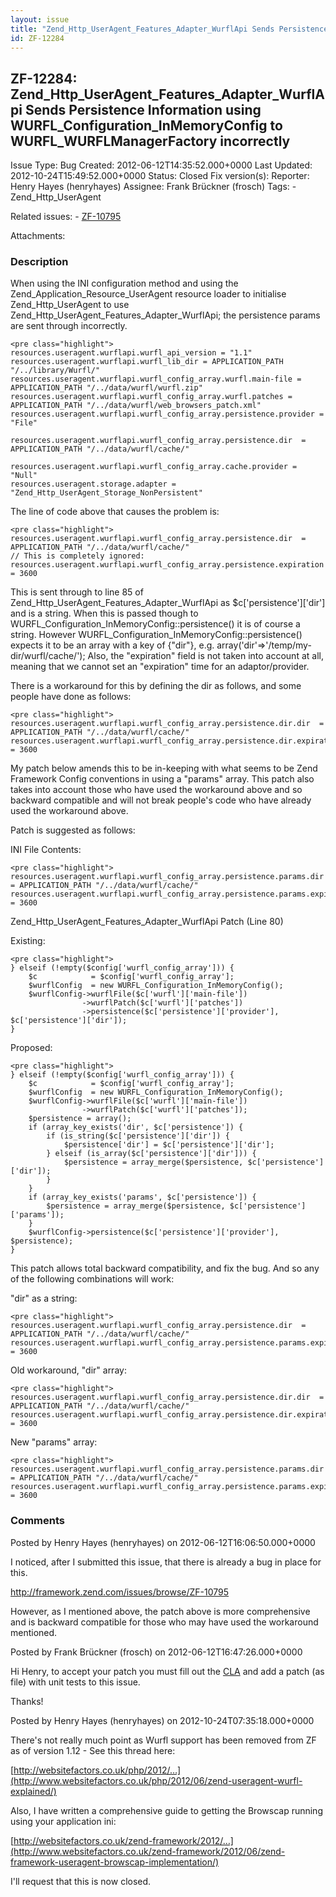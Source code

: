```yaml
---
layout: issue
title: "Zend_Http_UserAgent_Features_Adapter_WurflApi Sends Persistence Information using WURFL_Configuration_InMemoryConfig to WURFL_WURFLManagerFactory incorrectly"
id: ZF-12284
---
```


ZF-12284: Zend\_Http\_UserAgent\_Features\_Adapter\_WurflApi Sends Persistence Information using WURFL\_Configuration\_InMemoryConfig to WURFL\_WURFLManagerFactory incorrectly
-------------------------------------------------------------------------------------------------------------------------------------------------------------------------------

 Issue Type: Bug Created: 2012-06-12T14:35:52.000+0000 Last Updated: 2012-10-24T15:49:52.000+0000 Status: Closed Fix version(s): 
 Reporter:  Henry Hayes (henryhayes)  Assignee:  Frank Brückner (frosch)  Tags: - Zend\_Http\_UserAgent
 
 Related issues: - [ZF-10795](/issues/browse/ZF-10795)
 
 Attachments: 
### Description

When using the INI configuration method and using the Zend\_Application\_Resource\_UserAgent resource loader to initialise Zend\_Http\_UserAgent to use Zend\_Http\_UserAgent\_Features\_Adapter\_WurflApi; the persistence params are sent through incorrectly.

 
    <pre class="highlight">
    resources.useragent.wurflapi.wurfl_api_version = "1.1"
    resources.useragent.wurflapi.wurfl_lib_dir = APPLICATION_PATH "/../library/Wurfl/"
    resources.useragent.wurflapi.wurfl_config_array.wurfl.main-file = APPLICATION_PATH "/../data/wurfl/wurfl.zip"
    resources.useragent.wurflapi.wurfl_config_array.wurfl.patches = APPLICATION_PATH "/../data/wurfl/web_browsers_patch.xml"
    resources.useragent.wurflapi.wurfl_config_array.persistence.provider = "File"
    
    resources.useragent.wurflapi.wurfl_config_array.persistence.dir  = APPLICATION_PATH "/../data/wurfl/cache/"
    
    resources.useragent.wurflapi.wurfl_config_array.cache.provider = "Null"
    resources.useragent.storage.adapter = "Zend_Http_UserAgent_Storage_NonPersistent"


The line of code above that causes the problem is:

 
    <pre class="highlight">
    resources.useragent.wurflapi.wurfl_config_array.persistence.dir  = APPLICATION_PATH "/../data/wurfl/cache/"
    // This is completely ignored:
    resources.useragent.wurflapi.wurfl_config_array.persistence.expiration  = 3600


This is sent through to line 85 of Zend\_Http\_UserAgent\_Features\_Adapter\_WurflApi as $c['persistence']['dir'] and is a string. When this is passed though to WURFL\_Configuration\_InMemoryConfig::persistence() it is of course a string. However WURFL\_Configuration\_InMemoryConfig::persistence() expects it to be an array with a key of {"dir"}, e.g. array('dir'=>'/temp/my-dir/wurfl/cache/'); Also, the "expiration" field is not taken into account at all, meaning that we cannot set an "expiration" time for an adaptor/provider.

There is a workaround for this by defining the dir as follows, and some people have done as follows:

 
    <pre class="highlight">
    resources.useragent.wurflapi.wurfl_config_array.persistence.dir.dir  = APPLICATION_PATH "/../data/wurfl/cache/"
    resources.useragent.wurflapi.wurfl_config_array.persistence.dir.expiration  = 3600


My patch below amends this to be in-keeping with what seems to be Zend Framework Config conventions in using a "params" array. This patch also takes into account those who have used the workaround above and so backward compatible and will not break people's code who have already used the workaround above.

Patch is suggested as follows:

INI File Contents:

 
    <pre class="highlight">
    resources.useragent.wurflapi.wurfl_config_array.persistence.params.dir  = APPLICATION_PATH "/../data/wurfl/cache/"
    resources.useragent.wurflapi.wurfl_config_array.persistence.params.expiration  = 3600


Zend\_Http\_UserAgent\_Features\_Adapter\_WurflApi Patch (Line 80)

Existing:

 
    <pre class="highlight">
    } elseif (!empty($config['wurfl_config_array'])) {
        $c            = $config['wurfl_config_array'];
        $wurflConfig  = new WURFL_Configuration_InMemoryConfig();
        $wurflConfig->wurflFile($c['wurfl']['main-file'])
                    ->wurflPatch($c['wurfl']['patches'])
                    ->persistence($c['persistence']['provider'], $c['persistence']['dir']);
    }


Proposed:

 
    <pre class="highlight">
    } elseif (!empty($config['wurfl_config_array'])) {
        $c            = $config['wurfl_config_array'];
        $wurflConfig  = new WURFL_Configuration_InMemoryConfig();
        $wurflConfig->wurflFile($c['wurfl']['main-file'])
                    ->wurflPatch($c['wurfl']['patches']);
        $persistence = array();
        if (array_key_exists('dir', $c['persistence']) {
            if (is_string($c['persistence']['dir']) {
                $persistence['dir'] = $c['persistence']['dir'];
            } elseif (is_array($c['persistence']['dir'])) {
                $persistence = array_merge($persistence, $c['persistence']['dir']);
            }
        }
        if (array_key_exists('params', $c['persistence']) {
            $persistence = array_merge($persistence, $c['persistence']['params']);
        }
        $wurflConfig->persistence($c['persistence']['provider'], $persistence);
    }


This patch allows total backward compatibility, and fix the bug. And so any of the following combinations will work:

"dir" as a string:

 
    <pre class="highlight">
    resources.useragent.wurflapi.wurfl_config_array.persistence.dir  = APPLICATION_PATH "/../data/wurfl/cache/"
    resources.useragent.wurflapi.wurfl_config_array.persistence.params.expiration  = 3600


Old workaround, "dir" array:

 
    <pre class="highlight">
    resources.useragent.wurflapi.wurfl_config_array.persistence.dir.dir  = APPLICATION_PATH "/../data/wurfl/cache/"
    resources.useragent.wurflapi.wurfl_config_array.persistence.dir.expiration  = 3600


New "params" array:

 
    <pre class="highlight">
    resources.useragent.wurflapi.wurfl_config_array.persistence.params.dir  = APPLICATION_PATH "/../data/wurfl/cache/"
    resources.useragent.wurflapi.wurfl_config_array.persistence.params.expiration  = 3600


 

 

### Comments

Posted by Henry Hayes (henryhayes) on 2012-06-12T16:06:50.000+0000

I noticed, after I submitted this issue, that there is already a bug in place for this.

<http://framework.zend.com/issues/browse/ZF-10795>

However, as I mentioned above, the patch above is more comprehensive and is backward compatible for those who may have used the workaround mentioned.

 

 

Posted by Frank Brückner (frosch) on 2012-06-12T16:47:26.000+0000

Hi Henry, to accept your patch you must fill out the [CLA](http://framework.zend.com/cla) and add a patch (as file) with unit tests to this issue.

Thanks!

 

 

Posted by Henry Hayes (henryhayes) on 2012-10-24T07:35:18.000+0000

There's not really much point as Wurfl support has been removed from ZF as of version 1.12 - See this thread here:

[http://websitefactors.co.uk/php/2012/…](http://www.websitefactors.co.uk/php/2012/06/zend-useragent-wurfl-explained/)

Also, I have written a comprehensive guide to getting the Browscap running using your application ini:

[http://websitefactors.co.uk/zend-framework/2012/…](http://www.websitefactors.co.uk/zend-framework/2012/06/zend-framework-useragent-browscap-implementation/)

I'll request that this is now closed.

 

 